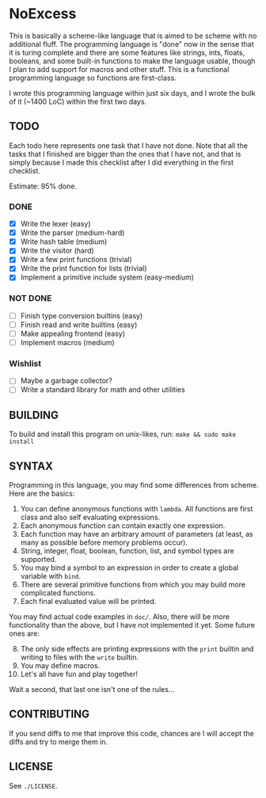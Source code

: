 # NoExcess
This is basically a scheme-like language that is aimed to
be scheme with no additional fluff. The programming language
is "done" now in the sense that it is turing complete and
there are some features like strings, ints, floats, booleans, and
some built-in functions to make the language usable, though
I plan to add support for macros and other stuff. This
is a functional programming language so functions are first-class.

I wrote this programming language within just six days, and I wrote
the bulk of it (~1400 LoC) within the first two days.

## TODO
Each todo here represents one task that I have not done.
Note that all the tasks that I finished are bigger than
the ones that I have not, and that is simply because I
made this checklist after I did everything in the first
checklist.

Estimate: 95% done.

### DONE
- [X] Write the lexer (easy)
- [X] Write the parser (medium-hard)
- [X] Write hash table (medium)
- [X] Write the visitor (hard)
- [X] Write a few print functions (trivial)
- [X] Write the print function for lists (trivial)
- [X] Implement a primitive include system (easy-medium)

### NOT DONE
- [ ] Finish type conversion builtins (easy)
- [ ] Finish read and write builtins (easy)
- [ ] Make appealing frontend (easy)
- [ ] Implement macros (medium)

### Wishlist
- [ ] Maybe a garbage collector?
- [ ] Write a standard library for math and other utilities

## BUILDING
To build and install this program on unix-likes, run:
`make && sudo make install`

## SYNTAX
Programming in this language, you may find some differences from scheme. Here are the basics:
1. You can define anonymous functions with `lambda`. All functions are first class and also self evaluating expressions.
2. Each anonymous function can contain exactly one expression.
3. Each function may have an arbitrary amount of parameters (at least, as many as possible before memory problems occur).
4. String, integer, float, boolean, function, list, and symbol types are supported.
5. You may bind a symbol to an expression in order to create a global variable with `bind`.
6. There are several primitive functions from which you may build more complicated functions.
7. Each final evaluated value will be printed.

You may find actual code examples in `doc/`. Also, there will be more functionality than
the above, but I have not implemented it yet. Some future ones are:

8. The only side effects are printing expressions with the `print` builtin and writing to files with the `write` builtin.
9. You may define macros.
10. Let's all have fun and play together!

Wait a second, that last one isn't one of the rules...

## CONTRIBUTING
If you send diffs to me that improve this code, chances are I will accept the diffs and
try to merge them in.

## LICENSE
See `./LICENSE`.
